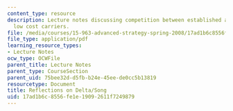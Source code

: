 ```yaml
---
content_type: resource
description: Lecture notes discussing competition between established airlines and
  low cost carriers.
file: /media/courses/15-963-advanced-strategy-spring-2008/17ad1b6c8556fe1e19092611f7249879_lec13.pdf
file_type: application/pdf
learning_resource_types:
- Lecture Notes
ocw_type: OCWFile
parent_title: Lecture Notes
parent_type: CourseSection
parent_uid: 75bee32d-d5fb-b24e-45ee-de0cc5b13819
resourcetype: Document
title: Reflections on Delta/Song
uid: 17ad1b6c-8556-fe1e-1909-2611f7249879
---
```

